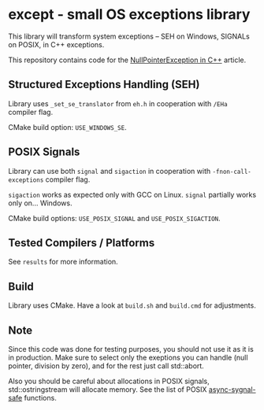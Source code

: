 except - small OS exceptions library
====================================

This library will transform system exceptions – SEH on Windows, SIGNALs on POSIX, in
C++ exceptions.

This repository contains code for the [NullPointerException in C++](https://cristianadam.eu/20160914/nullpointerexception-in-c-plus-plus/) article.

Structured Exceptions Handling (SEH)
------------------------------------

Library uses `_set_se_translator` from `eh.h` in cooperation with `/EHa` compiler flag.

CMake build option: `USE_WINDOWS_SE`.

POSIX Signals
-------------

Library can use both `signal` and `sigaction` in cooperation with `-fnon-call-exceptions` compiler flag. 

`sigaction` works as expected only with GCC on Linux. `signal` partially works only on... Windows.

CMake build options: `USE_POSIX_SIGNAL` and `USE_POSIX_SIGACTION`.
 
Tested Compilers / Platforms
----------------------------
See `results` for more information.

Build
-----

Library uses CMake. Have a look at `build.sh` and `build.cmd` for adjustments.


Note
----

Since this code was done for testing purposes, you should not use it as it is in production. Make sure to select only the exeptions you can handle (null pointer, division by zero), and for the rest just call std::abort.

Also you should be careful about allocations in POSIX signals, std::ostringstream will allocate memory. See the list of POSIX [async-sygnal-safe](http://pubs.opengroup.org/onlinepubs/9699919799/functions/V2_chap02.html#tag_15_04) functions.
